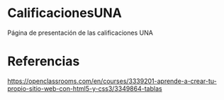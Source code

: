 # CalificacionesUNA
Página de presentación de las calificaciones UNA
# Referencias
https://openclassrooms.com/en/courses/3339201-aprende-a-crear-tu-propio-sitio-web-con-html5-y-css3/3349864-tablas
